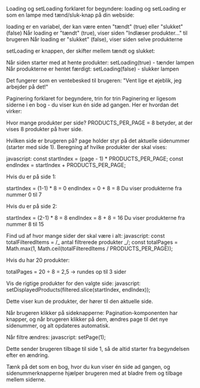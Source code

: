 Loading og setLoading forklaret for begyndere:
loading og setLoading er som en lampe med tænd/sluk-knap på din webside:

loading er en variabel, der kan være enten "tændt" (true) eller "slukket" (false)
Når loading er "tændt" (true), viser siden "Indlæser produkter..." til brugeren
Når loading er "slukket" (false), viser siden selve produkterne

setLoading er knappen, der skifter mellem tændt og slukket:

Når siden starter med at hente produkter: setLoading(true) - tænder lampen
Når produkterne er hentet færdigt: setLoading(false) - slukker lampen

Det fungerer som en ventebesked til brugeren: "Vent lige et øjeblik, jeg arbejder på det!"

Paginering forklaret for begyndere, trin for trin
Paginering er ligesom siderne i en bog - du viser kun én side ad gangen. Her er hvordan det virker:

Hvor mange produkter per side?
PRODUCTS_PER_PAGE = 8 betyder, at der vises 8 produkter på hver side.

Hvilken side er brugeren på?
page holder styr på det aktuelle sidenummer (starter med side 1).
Beregning af hvilke produkter der skal vises:

javascript:
const startIndex = (page - 1) \* PRODUCTS_PER_PAGE;
const endIndex = startIndex + PRODUCTS_PER_PAGE;

Hvis du er på side 1:

startIndex = (1-1) \* 8 = 0
endIndex = 0 + 8 = 8
Du viser produkterne fra nummer 0 til 7

Hvis du er på side 2:

startIndex = (2-1) \* 8 = 8
endIndex = 8 + 8 = 16
Du viser produkterne fra nummer 8 til 15

Find ud af hvor mange sider der skal være i alt:
javascript:
const totalFilteredItems = /_ antal filtrerede produkter _/;
const totalPages = Math.max(1, Math.ceil(totalFilteredItems / PRODUCTS_PER_PAGE));

Hvis du har 20 produkter:

totalPages = 20 ÷ 8 = 2,5 → rundes op til 3 sider

Vis de rigtige produkter for den valgte side:
javascript:
setDisplayedProducts(filtered.slice(startIndex, endIndex));

Dette viser kun de produkter, der hører til den aktuelle side.

Når brugeren klikker på sideknapperne:
Pagination-komponenten har knapper, og når brugeren klikker på dem, ændres page til det nye sidenummer, og alt opdateres automatisk.

Når filtre ændres:
javascript:
setPage(1);

Dette sender brugeren tilbage til side 1, så de altid starter fra begyndelsen efter en ændring.

Tænk på det som en bog, hvor du kun viser én side ad gangen, og sidenummerknapperne hjælper brugeren med at bladre frem og tilbage mellem siderne.
